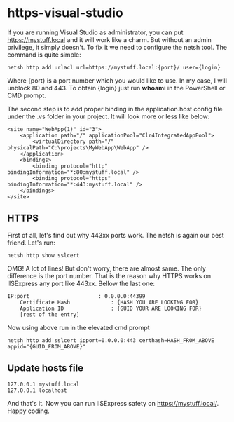 # https-visual-studio

If you are running Visual Studio as administrator, you can put https://mystuff.local and it will work like a charm. But without an admin privilege, it simply doesn't. To fix it we need to configure the netsh tool. The command is quite simple:

```
netsh http add urlacl url=https://mystuff.local:{port}/ user={login} 
```
Where {port} is a port number which you would like to use. In my case, I will unblock 80 and 443. To obtain {login} just run **whoami** in the PowerShell or CMD prompt.

The second step is to add proper binding in the application.host config file under the .vs folder in your project. It will look more or less like below:
```
<site name="WebApp(1)" id="3">  
    <application path="/" applicationPool="Clr4IntegratedAppPool">
        <virtualDirectory path="/" physicalPath="C:\projects\MyWebApp\WebApp" />
    </application>
    <bindings>
        <binding protocol="http" bindingInformation="*:80:mystuff.local" />
        <binding protocol="https" bindingInformation="*:443:mystuff.local" />
    </bindings>
</site> 
```

## HTTPS
First of all, let's find out why 443xx ports work. The netsh is again our best friend. Let's run:
```
netsh http show sslcert
```
OMG! A lot of lines! But don't worry, there are almost same. The only difference is the port number. That is the reason why HTTPS works on IISExpress any port like 443xx. Bellow the last one:
```
IP:port                      : 0.0.0.0:44399  
    Certificate Hash             : {HASH YOU ARE LOOKING FOR}
    Application ID               : {GUID YOUR ARE LOOKING FOR}
    [rest of the entry]
```

Now using above run in the elevated cmd prompt
```
netsh http add sslcert ipport=0.0.0.0:443 certhash=HASH_FROM_ABOVE appid="{GUID_FROM_ABOVE}"  
```

## Update hosts file
```
127.0.0.1 mystuff.local
127.0.0.1 localhost
```
And that's it. Now you can run IISExpress safety on https://mystuff.local/. Happy coding.
